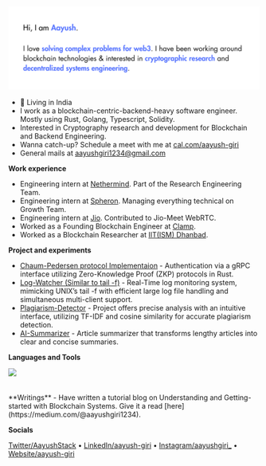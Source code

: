 ![image](https://github.com/Giri-Aayush/Giri-Aayush/blob/master/assets/github-bg.png)

- 📍 Living in India
- I work as a blockchain-centric-backend-heavy software engineer. Mostly using Rust, Golang, Typescript, Solidity.
- Interested in Cryptography research and development for Blockchain and Backend Engineering.
- Wanna catch-up? Schedule a meet with me at [cal.com/aayush-giri](https://cal.com/aayush-giri)
- General mails at aayushgiri1234@gmail.com

**Work experience**

- Engineering intern at [Nethermind](https://github.com/NethermindEth). Part of the Research Engineering Team.
- Engineering intern at [Spheron](https://github.com/spheronFdn). Managing everything technical on Growth Team.
- Engineering intern at [Jio](https://jiomeetpro.jio.com/main). Contributed to Jio-Meet WebRTC.
- Worked as a Founding Blockchain Engineer at [Clamp](https://joinclamp.com).
- Worked as a Blockchain Researcher at [IIT(ISM) Dhanbad](https://cse.iitism.ac.in/).

**Project and experiments**

- [Chaum-Pedersen protocol Implementaion](https://github.com/Giri-Aayush/zkp-authentication) - Authentication via a gRPC interface utilizing Zero-Knowledge Proof (ZKP) protocols in Rust.
- [Log-Watcher (Similar to tail -f)](https://github.com/Giri-Aayush/log-watcher) - Real-Time log monitoring system, mimicking UNIX’s tail -f with efficient large log file handling and simultaneous multi-client support.
- [Plagiarism-Detector](https://github.com/Giri-Aayush/Plagiarism-Detector) - Project offers precise analysis with an intuitive interface, utilizing TF-IDF and cosine similarity for accurate plagiarism detection.
- [AI-Summarizer](https://github.com/Giri-Aayush/AI-Summarizer-Sumz) - Article summarizer that transforms lengthy articles into clear and concise summaries.

<!--Languages and Tools Section--> 
**Languages and Tools**      
<p>
<img width="500px"  src="https://skillicons.dev/icons?i=rust,go,ts,solidity,py,cpp,bash,js,html,css,react,nextjs,astro,nodejs,express,md,postgres,mysql,ipfs,mongodb,git,vscode,docker,aws,gcp,postman,linux&perline=20"  />
</p>
<br />
**Writings**
- Have written a tutorial blog on Understanding and Getting-started with Blockchain Systems. Give it a read [here](https://medium.com/@aayushgiri1234).

**Socials**

[Twitter/AayushStack](https://twitter.com/AayushStack) &bullet; [LinkedIn/aayush-giri](https://www.linkedin.com/in/aayush-giri/) &bullet; [Instagram/aayushgiri_](https://www.instagram.com/_aayush_giri_/) &bullet; [Website/aayush-giri](https://aayush-giri.vercel.app/) 




